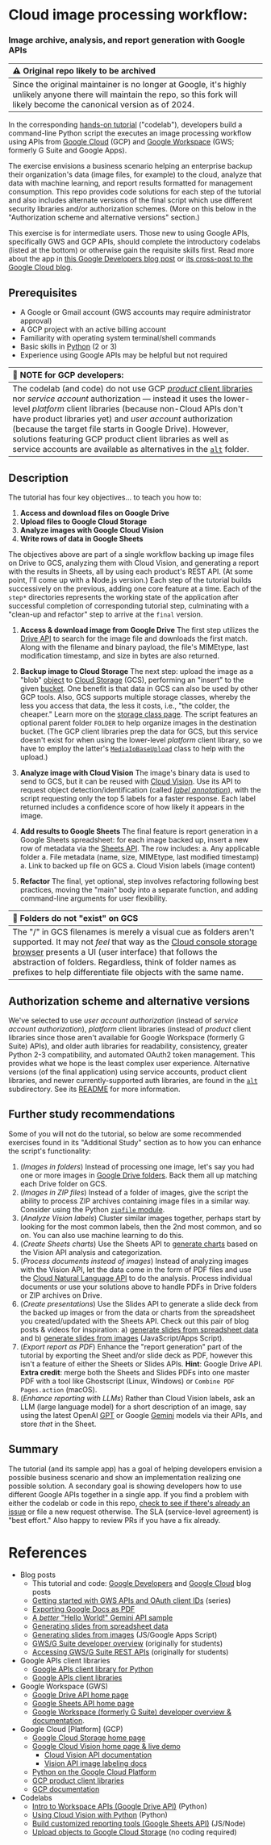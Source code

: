 # Cloud image processing workflow:
### Image archive, analysis, and report generation with Google APIs

| :warning: Original repo likely to be archived |
|:---------------------------|
| Since the original maintainer is no longer at Google, it's highly unlikely anyone there will maintain the repo, so this fork will likely become the canonical version as of 2024. |

In the corresponding [hands-on tutorial](https://codelabs.developers.google.com/codelabs/drive-gcs-vision-sheets?utm_source=codelabs&utm_medium=et&utm_campaign=CDR_wes_workplace_gsdsanalyzegsimg_gsds_200114&utm_content=-) ("codelab"), developers build a command-line Python script the executes an image processing workflow using APIs from [Google Cloud](http://cloud.google.com/apis) (GCP) and [Google Workspace](http://developers.google.com/gsuite) (GWS; formerly G Suite and Google Apps).

The exercise envisions a business scenario helping an enterprise backup their organization's data (image files, for example) to the cloud, analyze that data with machine learning, and report results formatted for management consumption. This repo provides code solutions for each step of the tutorial and also includes alternate versions of the final script which use different security libraries and/or authorization schemes. (More on this below in the "Authorization scheme and alternative versions" section.)

This exercise is for intermediate users. Those new to using Google APIs, specifically GWS and GCP APIs, should complete the introductory codelabs (listed at the bottom) or otherwise gain the requisite skills first. Read more about the app in [this Google Developers blog post](https://developers.googleblog.com/2020/10/image-archive-analysis-and-report?utm_source=ext&utm_medium=partner&utm_campaign=CDR_wes_workplace_gsdsanalyzegsimg_gsds_200114&utm_content=-) or [its cross-post to the Google Cloud blog](https://cloud.google.com/blog/topics/developers-practitioners/image-archive-analysis-and-report-generation-google-apis?utm_source=blog&utm_medium=partner&utm_campaign=CDR_wes_workplace_gsdsanalyzegsimg_gsds_200114).


## Prerequisites

- A Google or Gmail account (GWS accounts may require administrator approval)
- A GCP project with an active billing account
- Familiarity with operating system terminal/shell commands
- Basic skills in [Python](http://python.org) (2 or 3)
- Experience using Google APIs may be helpful but not required

| :memo: **NOTE for GCP developers**: |
|:---------------------------|
| The codelab (and code) do not use GCP [*product* client libraries](https://cloud.google.com/apis/docs/cloud-client-libraries) nor _service account_ authorization — instead it uses the lower-level *platform* client libraries (because non-Cloud APIs don't have product libraries yet) and _user account_ authorization (because the target file starts in Google Drive). However, solutions featuring GCP product client libraries as well as service accounts are available as alternatives in the [`alt`](alt) folder. |


## Description

The tutorial has four key objectives... to teach you how to:
1. **Access and download files on Google Drive**
1. **Upload files to Google Cloud Storage**
1. **Analyze images with Google Cloud Vision**
1. **Write rows of data in Google Sheets**

The objectives above are part of a single workflow backing up image files on Drive to GCS, analyzing them with Cloud Vision, and generating a report with the results in Sheets, all by using each product's REST API. (At some point, I'll come up with a Node.js version.) Each step of the tutorial builds successively on the previous, adding one core feature at a time. Each of the `step*` directories represents the working state of the application after successful completion of corresponding tutorial step, culminating with a "clean-up and refactor" step to arrive at the `final` version.

1. **Access & download image from Google Drive**
The first step utilizes the [Drive API](https://developers.google.com/drive) to search for the image file and downloads the first match. Along with the filename and binary payload, the file's MIMEtype, last modification timestamp, and size in bytes are also returned.

1. **Backup image to Cloud Storage**
The next step: upload the image as a "blob" [object](https://cloud.google.com/storage/docs/key-terms#objects) to [Cloud Storage](https://cloud.google.com/storage) (GCS), performing an "insert" to the given [bucket](https://cloud.google.com/storage/docs/key-terms#buckets). One benefit is that data in GCS can also be used by other GCP tools. Also, GCS supports multiple storage classes, whereby the less you access that data, the less it costs, i.e., "the colder, the cheaper." Learn more on the [storage class page](https://cloud.google.com/storage/docs/storage-classes). The script features an optional parent folder `FOLDER` to help organize images in the destination bucket. (The GCP client libraries prep the data for GCS, but this service doesn't exist for when using the lower-level *platform* client library, so we have to employ the latter's [`MediaIoBaseUpload`](https://googleapis.github.io/google-api-python-client/docs/epy/googleapiclient.http.MediaIoBaseUpload-class.html) class to help with the upload.)

1. **Analyze image with Cloud Vision**
The image's binary data is used to send to GCS, but it can be reused with [Cloud Vision](https://cloud.google.com/vision). Use its API to request object detection/identification (called [_label annotation_](https://cloud.google.com/vision/docs/labels)), with the script requesting only the top 5 labels for a faster response. Each label returned includes a confidence score of how likely it appears in the image.

1. **Add results to Google Sheets**
The final feature is report generation in a Google Sheets spreadsheet: for each image backed up, insert a new row of metadata via the [Sheets API](https://developers.google.com/sheets). The row includes:
    a. Any applicable folder
    a. File metadata (name, size, MIMEtype, last modified timestamp)
    a. Link to backed up file on GCS
    a. Cloud Vision labels (image content)

1. **Refactor**
 The final, yet optional, step involves refactoring following best practices, moving the "main" body into a separate function, and adding command-line arguments for user flexibility.

| :memo: Folders do not "exist" on GCS |
|:---------------------------|
| The "/" in GCS filenames is merely a visual cue as folders aren't supported. It may not _feel_ that way as the [Cloud console storage browser](https://console.cloud.google.com/storage/browser) presents a UI (user interface) that follows the abstraction of folders. Regardless, think of folder names as prefixes to help differentiate file objects with the same name. |


## Authorization scheme and alternative versions

We've selected to use *user account authorization* (instead of *service account authorization*), *platform* client libraries (instead of *product* client libraries since those aren't available for Google Workspace (formerly G Suite) APIs), and older auth libraries for readability, consistency, greater Python 2-3 compatibility, and automated OAuth2 token management. This provides what we hope is the least complex user experience. Alternative versions (of the final application) using service accounts, product client libraries, and newer currently-supported auth libraries, are found in the [`alt`](alt) subdirectory. See its [README](alt/README.md) for more information.


## Further study recommendations
Some of you will not do the tutorial, so below are some recommended exercises found in its "Additional Study" section as to how you can enhance the script's functionality:

1. (_Images in folders_) Instead of processing one image, let's say you had one or more images in [Google Drive folders](https://developers.google.com/drive/api/v3/search-files). Back them all up matching each Drive folder on GCS.
1. (_Images in ZIP files_) Instead of a folder of images, give the script the ability to process ZIP archives containing image files in a similar way. Consider using the Python [`zipfile` module](http://docs.python.org/library/zipfile).
1. (_Analyze Vision labels_) Cluster similar images together, perhaps start by looking for the most common labels, then the 2nd most common, and so on. You can also use machine learning to do this.
1. (_Create Sheets charts_) Use the Sheets API to [generate charts](https://developers.google.com/sheets/api/samples/charts) based on the Vision API analysis and categorization.
1. (_Process documents instead of images_) Instead of analyzing images with the Vision API, let the data come in the form of PDF files and use the [Cloud Natural Language API](http://cloud.google.com/language) to do the analysis. Process individual documents or use your solutions above to handle PDFs in Drive folders or ZIP archives on Drive.
1. (_Create presentations_) Use the Slides API to generate a slide deck from the backed up images or from the data or charts from the spreadsheet you created/updated with the Sheets API. Check out this pair of blog posts & videos for inspiration: a) [generate slides from spreadsheet data](http://goo.gl/Yb06ZC) and b) [generate slides from images](http://goo.gl/sYL5AM) (JavaScript/Apps Script).
1. (_Export report as PDF_) Enhance the "report generation" part of the tutorial by exporting the Sheet and/or slide deck as PDF, however this isn't a feature of either the Sheets or Slides APIs. **Hint**: Google Drive API. **Extra credit**: merge both the Sheets and Slides PDFs into one master PDF with a tool like Ghostscript (Linux, Windows) or `Combine PDF Pages.action` (macOS).
1. (_Enhance reporting with LLMs_) Rather than Cloud Vision labels, ask an LLM (large language model) for a short description of an image, say using the latest OpenAI [GPT](https://platform.openai.com/docs/guides/vision) or Google [Gemini](https://ai.google.dev/gemini-api/docs/api-overview#text_image_input) models via their APIs, and store _that_ in the Sheet.


## Summary

The tutorial (and its sample app) has a goal of helping developers envision a possible business scenario and show an implementation realizing one possible solution. A secondary goal is showing developers how to use different Google APIs together in a single app. If you find a problem with either the codelab or code in this repo, [check to see if there's already an issue](https://github.com/wescpy/analyze_gsimg/issues) or file a new request otherwise. The SLA (service-level agreement) is "best effort." Also happy to review PRs if you have a fix already.


# References

- Blog posts
    - This tutorial and code: [Google Developers](https://developers.googleblog.com/2020/10/image-archive-analysis-and-report?utm_source=ext&utm_medium=partner&utm_campaign=CDR_wes_workplace_gsdsanalyzegsimg_gsds_200114&utm_content=-) and [Google Cloud](https://cloud.google.com/blog/topics/developers-practitioners/image-archive-analysis-and-report-generation-google-apis?utm_source=blog&utm_medium=partner&utm_campaign=CDR_wes_workplace_gsdsanalyzegsimg_gsds_200114) blog posts
    - [Getting started with GWS APIs and OAuth client IDs](https://dev.to/wescpy/series/25403) (series)
    - [Exporting Google Docs as PDF](https://dev.to/wescpy/export-google-docs-as-pdf-without-the-docs-api-9o4)
    - [A _better_ "Hello World!" Gemini API sample](https://dev.to/wescpy/a-better-google-gemini-api-hello-world-sample-4ddm)
    - [Generating slides from spreadsheet data](http://goo.gl/Yb06ZC)
    - [Generating slides from images](http://goo.gl/sYL5AM) (JS/Google Apps Script)
    - [GWS/G Suite developer overview](http://t.co/XdKEWus0KI) (originally for students)
    - [Accessing GWS/G Suite REST APIs](http://goo.gle/3ateIIQ) (originally for students)
- Google APIs client libraries
    - [Google APIs client library for Python](https://developers.google.com/api-client-library/python)
    - [Google APIs client libraries](https://developers.google.com/api-client-library)
- Google Workspace (GWS)
    - [Google Drive API home page](https://developers.google.com/drive)
    - [Google Sheets API home page](https://developers.google.com/sheets)
    - [Google Workspace (formerly G Suite) developer overview & documentation](https://developers.google.com/gsuite).
- Google Cloud [Platform] (GCP)
    - [Google Cloud Storage home page](https://cloud.google.com/storage)
    - [Google Cloud Vision home page & live demo](https://cloud.google.com/vision)
        - [Cloud Vision API documentation](https://cloud.google.com/vision/docs)
        - [Vision API image labeling docs](https://cloud.google.com/vision/docs/labels)
    - [Python on the Google Cloud Platform](https://cloud.google.com/python)
    - [GCP product client libraries](https://cloud.google.com/apis/docs/cloud-client-libraries)
    - [GCP documentation](https://cloud.google.com/docs)
- Codelabs
    - [Intro to Workspace APIs (Google Drive API)](http://g.co/codelabs/gsuite-apis-intro) (Python)
    - [Using Cloud Vision with Python](http://g.co/codelabs/vision-python) (Python)
    - [Build customized reporting tools (Google Sheets API)](http://g.co/codelabs/sheets) (JS/Node)
    - [Upload objects to Google Cloud Storage](http://codelabs.developers.google.com/codelabs/cloud-upload-objects-to-cloud-storage) (no coding required)
